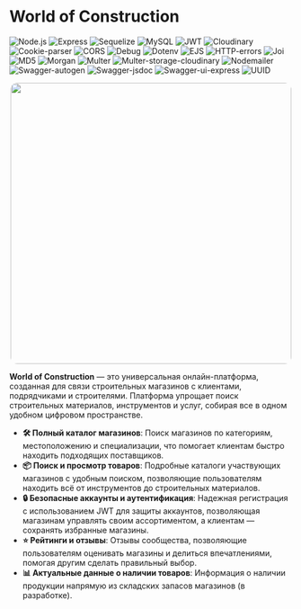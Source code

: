 # World of Construction

![Node.js](https://img.shields.io/badge/node.js-v14.17.5-green)
![Express](https://img.shields.io/badge/Express-v4.17.1-blue)
![Sequelize](https://img.shields.io/badge/Sequelize-v6.37.4-yellow)
![MySQL](https://img.shields.io/badge/MySQL-v8.0.26-lightblue)
![JWT](https://img.shields.io/badge/JWT-token-red)
![Cloudinary](https://img.shields.io/badge/Cloudinary-v2.5.1-blue)
![Cookie-parser](https://img.shields.io/badge/Cookie--parser-v1.4.4-yellow)
![CORS](https://img.shields.io/badge/CORS-v2.8.5-lightgrey)
![Debug](https://img.shields.io/badge/Debug-v2.6.9-orange)
![Dotenv](https://img.shields.io/badge/Dotenv-v16.4.5-lightgreen)
![EJS](https://img.shields.io/badge/EJS-v2.6.1-blue)
![HTTP-errors](https://img.shields.io/badge/HTTP--errors-v1.6.3-red)
![Joi](https://img.shields.io/badge/Joi-v17.13.3-blue)
![MD5](https://img.shields.io/badge/MD5-v2.3.0-orange)
![Morgan](https://img.shields.io/badge/Morgan-v1.9.1-lightblue)
![Multer](https://img.shields.io/badge/Multer-v1.4.5--lts.1-green)
![Multer-storage-cloudinary](https://img.shields.io/badge/Multer--storage--cloudinary-v4.0.0-blue)
![Nodemailer](https://img.shields.io/badge/Nodemailer-v6.9.15-green)
![Swagger-autogen](https://img.shields.io/badge/Swagger--autogen-v2.23.7-orange)
![Swagger-jsdoc](https://img.shields.io/badge/Swagger--jsdoc-v6.2.8-green)
![Swagger-ui-express](https://img.shields.io/badge/Swagger--ui--express-v5.0.1-lightgrey)
![UUID](https://img.shields.io/badge/UUID-v10.0.0-blue)

<div align="center">
  <img src="https://res.cloudinary.com/dutkekrpd/image/upload/v1731158665/gif/hi5nj1qopwt2xytn895n.gif" width="500" height="auto" style="border-radius: 12px;" />
</div>

**World of Construction** — это универсальная онлайн-платформа, созданная для связи строительных магазинов с клиентами, подрядчиками и строителями. Платформа упрощает поиск строительных материалов, инструментов и услуг, собирая все в одном удобном цифровом пространстве.

- **🛠️ Полный каталог магазинов**: Поиск магазинов по категориям, местоположению и специализации, что помогает клиентам быстро находить подходящих поставщиков.
- **📦 Поиск и просмотр товаров**: Подробные каталоги участвующих магазинов с удобным поиском, позволяющие пользователям находить всё от инструментов до строительных материалов.
- **🔒 Безопасные аккаунты и аутентификация**: Надежная регистрация с использованием JWT для защиты аккаунтов, позволяющая магазинам управлять своим ассортиментом, а клиентам — сохранять избранные магазины.
- **⭐ Рейтинги и отзывы**: Отзывы сообщества, позволяющие пользователям оценивать магазины и делиться впечатлениями, помогая другим сделать правильный выбор.
- **📊 Актуальные данные о наличии товаров**: Информация о наличии продукции напрямую из складских запасов магазинов (в разработке).
